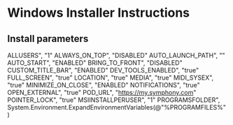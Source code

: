 Windows Installer Instructions
==============================

Install parameters
------------------
ALLUSERS", "1"
ALWAYS_ON_TOP", "DISABLED"
AUTO_LAUNCH_PATH", ""
AUTO_START", "ENABLED"
BRING_TO_FRONT", "DISABLED"
CUSTOM_TITLE_BAR", "ENABLED"
DEV_TOOLS_ENABLED", "true"
FULL_SCREEN", "true"
LOCATION", "true"
MEDIA", "true"
MIDI_SYSEX", "true"
MINIMIZE_ON_CLOSE", "ENABLED"
NOTIFICATIONS", "true"
OPEN_EXTERNAL", "true"
POD_URL", "https://my.symphony.com"
POINTER_LOCK", "true"
MSIINSTALLPERUSER", "1"
PROGRAMSFOLDER", System.Environment.ExpandEnvironmentVariables(@"%PROGRAMFILES%")

